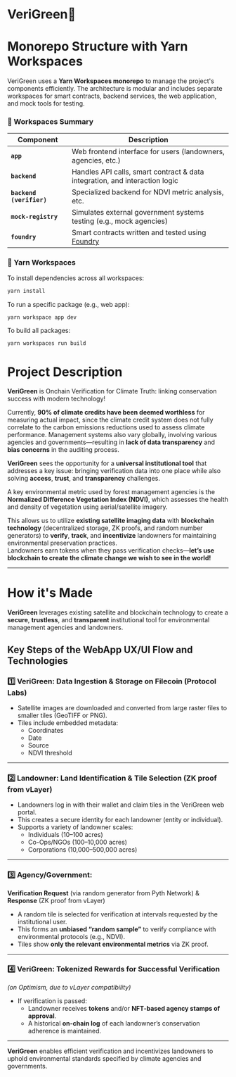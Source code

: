 # VeriGreen🌳

# Monorepo Structure with Yarn Workspaces

VeriGreen uses a **Yarn Workspaces monorepo** to manage the project's components efficiently. The architecture is modular and includes separate workspaces for smart contracts, backend services, the web application, and mock tools for testing.

### 🔧 Workspaces Summary

| Component                | Description                                                                     |
| ------------------------ | ------------------------------------------------------------------------------- |
| **`app`**                | Web frontend interface for users (landowners, agencies, etc.)                   |
| **`backend`**            | Handles API calls, smart contract & data integration, and interaction logic     |
| **`backend (verifier)`** | Specialized backend for NDVI metric analysis, etc.                              |
| **`mock-registry`**      | Simulates external government systems testing (e.g., mock agencies)             |
| **`foundry`**            | Smart contracts written and tested using [Foundry](https://book.getfoundry.sh/) |

### 🧶 Yarn Workspaces

To install dependencies across all workspaces:

```bash
yarn install
```

To run a specific package (e.g., web app):

```bash
yarn workspace app dev
```

To build all packages:

```bash
yarn workspaces run build
```

# Project Description

**VeriGreen** is Onchain Verification for Climate Truth: linking conservation success with modern technology!

Currently, **90% of climate credits have been deemed worthless** for measuring actual impact, since the climate credit system does not fully correlate to the carbon emissions reductions used to assess climate performance. Management systems also vary globally, involving various agencies and governments—resulting in **lack of data transparency** and **bias concerns** in the auditing process.

**VeriGreen** sees the opportunity for a **universal institutional tool** that addresses a key issue: bringing verification data into one place while also solving **access**, **trust**, and **transparency** challenges.

A key environmental metric used by forest management agencies is the **Normalized Difference Vegetation Index (NDVI)**, which assesses the health and density of vegetation using aerial/satellite imagery.

This allows us to utilize **existing satellite imaging data** with **blockchain technology** (decentralized storage, ZK proofs, and random number generators) to **verify**, **track**, and **incentivize** landowners for maintaining environmental preservation practices.  
Landowners earn tokens when they pass verification checks—**let’s use blockchain to create the climate change we wish to see in the world!**

---

# How it's Made

**VeriGreen** leverages existing satellite and blockchain technology to create a **secure**, **trustless**, and **transparent** institutional tool for environmental management agencies and landowners.

## Key Steps of the WebApp UX/UI Flow and Technologies

### 1️⃣ VeriGreen: Data Ingestion & Storage on Filecoin (Protocol Labs)

- Satellite images are downloaded and converted from large raster files to smaller tiles (GeoTIFF or PNG).
- Tiles include embedded metadata:
  - Coordinates
  - Date
  - Source
  - NDVI threshold

---

### 2️⃣ Landowner: Land Identification & Tile Selection (ZK proof from vLayer)

- Landowners log in with their wallet and claim tiles in the VeriGreen web portal.
- This creates a secure identity for each landowner (entity or individual).
- Supports a variety of landowner scales:
  - Individuals (10–100 acres)
  - Co-Ops/NGOs (100–10,000 acres)
  - Corporations (10,000–500,000 acres)

---

### 3️⃣ Agency/Government:

**Verification Request** (via random generator from Pyth Network) &  
**Response** (ZK proof from vLayer)

- A random tile is selected for verification at intervals requested by the institutional user.
- This forms an **unbiased “random sample”** to verify compliance with environmental protocols (e.g., NDVI).
- Tiles show **only the relevant environmental metrics** via ZK proof.

---

### 4️⃣ VeriGreen: Tokenized Rewards for Successful Verification

_(on Optimism, due to vLayer compatibility)_

- If verification is passed:
  - Landowner receives **tokens** and/or **NFT-based agency stamps of approval**.
  - A historical **on-chain log** of each landowner’s conservation adherence is maintained.

---

**VeriGreen** enables efficient verification and incentivizes landowners to uphold environmental standards specified by climate agencies and governments.
